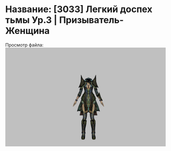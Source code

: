 # Название: [3033] Легкий доспех тьмы Ур.3 | Призыватель-Женщина

Просмотр файла:
![p090005.png](p090005.png)